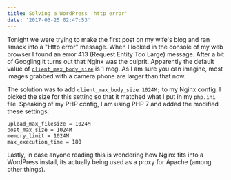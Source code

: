 ```yaml
---
title: Solving a WordPress 'http error'
date: '2017-03-25 02:47:53'
---
```


Tonight we were trying to make the first post on my wife's blog and ran smack into a "Http error" message. When I looked in the console of my web browser I found an error 413 (Request Entity Too Large) message. After a bit of Googling it turns out that Nginx was the culprit. Apparently the default value of [`client_max_body_size`][cmbs] is 1 meg. As I am sure you can imagine, most images grabbed with a camera phone are larger than that now.

The solution was to add `client_max_body_size 1024M;` to my Nginx config. I picked the size for this setting so that it matched what I put in my `php.ini` file. Speaking of my PHP config, I am using PHP 7 and added the modified these settings:

```
upload_max_filesize = 1024M
post_max_size = 1024M
memory_limit = 1024M
max_execution_time = 180
```

Lastly, in case anyone reading this is wondering how Nginx fits into a WordPress install, its actually being used as a proxy for Apache (among other things).


[cmbs]:https://nginx.org/en/docs/http/ngx_http_core_module.html#client_max_body_size